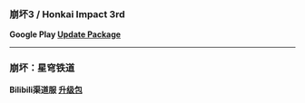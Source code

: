 ### 崩坏3 / Honkai Impact 3rd
**Google Play
[Update Package](https://hyp-webstatic.hoyoverse.com/hyp-client/ACQazS79kX_1.4.5.222_1_6_cps_bh3_global_ACQazS79kX_4hoyoverse_202502101236_iJyxHDuZ.zip)**

---

### 崩坏：星穹铁道
**Bilibili渠道服 
[升级包](https://hyp-webstatic.mihoyo.com/hyp-client/6P5gHMNyK3_1.4.5.222_14_0_cps_hkrpg_cn_6P5gHMNyK3_17mihoyo_202501250056_VTRTjOoR.zip)**
